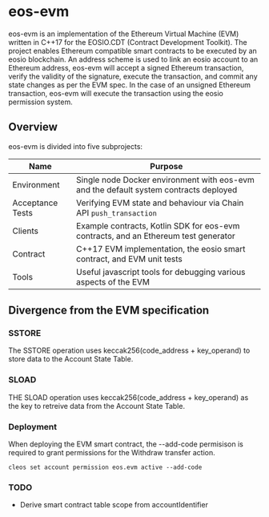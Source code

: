 # eos-evm

eos-evm is an implementation of the Ethereum Virtual Machine (EVM) written in C++17 for the EOSIO.CDT (Contract Development Toolkit). The project enables Ethereum compatible smart contracts to be executed by an eosio blockchain.
An address scheme is used to link an eosio account to an Ethereum address, eos-evm will accept a signed Ethereum transaction, verify the validity of the signature, execute the transaction, and commit any state changes as per the EVM spec. In the case of an unsigned Ethereum transaction, eos-evm will execute the transaction using the eosio permission system.

## Overview

eos-evm is divided into five subprojects:

| Name             | Purpose                                                                               |
| ---------------- | ------------------------------------------------------------------------------------- |
| Environment      | Single node Docker environment with eos-evm and the default system contracts deployed |
| Acceptance Tests | Verifying EVM state and behaviour via Chain API `push_transaction`                    |
| Clients          | Example contracts, Kotlin SDK for eos-evm contracts, and an Ethereum test generator   |
| Contract         | C++17 EVM implementation, the eosio smart contract, and EVM unit tests                |
| Tools            | Useful javascript tools for debugging various aspects of the EVM                      |

## Divergence from the EVM specification

### SSTORE

The SSTORE operation uses keccak256(code_address + key_operand) to store data to the Account State Table.

### SLOAD

THE SLOAD operation uses keccak256(code_address + key_operand) as the key to retreive data from the Account State Table.

### Deployment

When deploying the EVM smart contract, the --add-code permisison is required to grant permissions for the Withdraw transfer action.

```
cleos set account permission eos.evm active --add-code
```

### TODO

- Derive smart contract table scope from accountIdentifier
